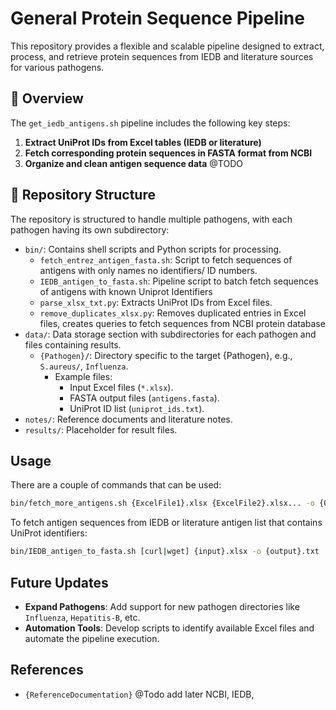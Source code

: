 # General Protein Sequence Pipeline

This repository provides a flexible and scalable pipeline designed to extract, process, and retrieve protein sequences from IEDB and literature sources for various pathogens.

## 🧭 Overview
The `get_iedb_antigens.sh` pipeline includes the following key steps:
1. **Extract UniProt IDs from Excel tables (IEDB or literature)**
2. **Fetch corresponding protein sequences in FASTA format from NCBI**
3. **Organize and clean antigen sequence data** @TODO

## 📁 Repository Structure
The repository is structured to handle multiple pathogens, with each pathogen having its own subdirectory:
- `bin/`: Contains shell scripts and Python scripts for processing.
  - `fetch_entrez_antigen_fasta.sh`: Script to fetch sequences of antigens with only names no identifiers/ ID numbers.
  - `IEDB_antigen_to_fasta.sh`: Pipeline script to batch fetch sequences of antigens with known Uniprot Identifiers
  - `parse_xlsx_txt.py`: Extracts UniProt IDs from Excel files.
  - `remove_duplicates_xlsx.py`: Removes duplicated entries in Excel files, creates queries to fetch sequences from NCBI protein database
- `data/`: Data storage section with subdirectories for each pathogen and files containing results.
  - `{Pathogen}/`: Directory specific to the target {Pathogen}, e.g., `S.aureus/`, `Influenza`.
    - Example files:
      - Input Excel files (`*.xlsx`).
      - FASTA output files (`antigens.fasta`).
      - UniProt ID list (`uniprot_ids.txt`).
- `notes/`: Reference documents and literature notes.
- `results/`: Placeholder for result files.

## Usage
There are a couple of commands that can be used:
```bash
bin/fetch_more_antigens.sh {ExcelFile1}.xlsx {ExcelFile2}.xlsx... -o {OutputDirectory} @TODO
```
To fetch antigen sequences from IEDB or literature antigen list that contains UniProt identifiers:
```bash
bin/IEDB_antigen_to_fasta.sh [curl|wget] {input}.xlsx -o {output}.txt
```

## Future Updates
- **Expand Pathogens**: Add support for new pathogen directories like `Influenza`, `Hepatitis-B`, etc.
- **Automation Tools**: Develop scripts to identify available Excel files and automate the pipeline execution.

## References
- `{ReferenceDocumentation}` @Todo add later NCBI, IEDB, 
